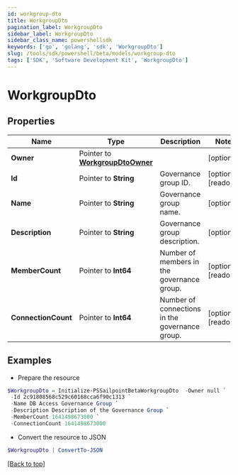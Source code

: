 ```yaml
---
id: workgroup-dto
title: WorkgroupDto
pagination_label: WorkgroupDto
sidebar_label: WorkgroupDto
sidebar_class_name: powershellsdk
keywords: ['go', 'golang', 'sdk', 'WorkgroupDto'] 
slug: /tools/sdk/powershell/beta/models/workgroup-dto
tags: ['SDK', 'Software Development Kit', 'WorkgroupDto']
---
```



# WorkgroupDto

## Properties

Name | Type | Description | Notes
------------ | ------------- | ------------- | -------------
**Owner** |  Pointer to [**WorkgroupDtoOwner**](workgroup-dto-owner) |  | [optional] 
**Id** |  Pointer to **String** | Governance group ID. | [optional] [readonly] 
**Name** |  Pointer to **String** | Governance group name. | [optional] 
**Description** |  Pointer to **String** | Governance group description. | [optional] 
**MemberCount** |  Pointer to **Int64** | Number of members in the governance group. | [optional] [readonly] 
**ConnectionCount** |  Pointer to **Int64** | Number of connections in the governance group. | [optional] [readonly] 

## Examples

- Prepare the resource
```powershell
$WorkgroupDto = Initialize-PSSailpointBetaWorkgroupDto  -Owner null `
 -Id 2c91808568c529c60168cca6f90c1313 `
 -Name DB Access Governance Group `
 -Description Description of the Governance Group `
 -MemberCount 1641498673000 `
 -ConnectionCount 1641498673000
```

- Convert the resource to JSON
```powershell
$WorkgroupDto | ConvertTo-JSON
```


[[Back to top]](#) 

